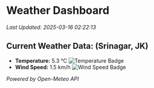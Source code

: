 
# Weather Dashboard

_Last Updated: 2025-03-16 02:22:13_

## Current Weather Data: (Srinagar, JK)
- **Temperature:** 5.3 °C ![Temperature Badge](https://img.shields.io/badge/Temperature-Low%20Temp-blue)
- **Wind Speed:** 1.5 km/h ![Wind Speed Badge](https://img.shields.io/badge/Wind%20Speed-Light%20Wind-blue)

*Powered by Open-Meteo API*
